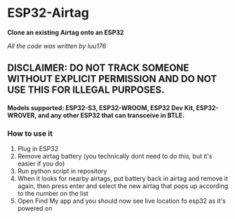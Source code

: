 # ESP32-Airtag

**Clone an existing Airtag onto an ESP32**

*All the code was written by luu176*

## DISCLAIMER: DO NOT TRACK SOMEONE WITHOUT EXPLICIT PERMISSION AND DO NOT USE THIS FOR ILLEGAL PURPOSES.

#### **Models supported:** ESP32-S3, ESP32-WROOM, ESP32 Dev Kit, ESP32-WROVER, and any other ESP32 that can transceive in BTLE.


### How to use it
1. Plug in ESP32
2. Remove airtag battery (you technically dont need to do this, but it's easier if you do)
3. Run python script in repository
4. When it looks for nearby airtags, put battery back in airtag and remove it again, then press enter and select the new airtag that pops up according to the number on the list
5. Open Find My app and you should now see live location fo esp32 as it's powered on


